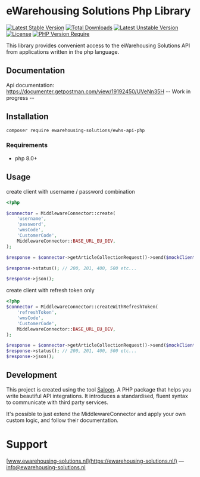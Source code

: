 # eWarehousing Solutions Php Library

[![Latest Stable Version](http://poser.pugx.org/ewarehousing-solutions/ewhs-api-php/v)](https://packagist.org/packages/ewarehousing-solutions/ewhs-api-php) [![Total Downloads](http://poser.pugx.org/ewarehousing-solutions/ewhs-api-php/downloads)](https://packagist.org/packages/ewarehousing-solutions/ewhs-api-php) [![Latest Unstable Version](http://poser.pugx.org/ewarehousing-solutions/ewhs-api-php/v/unstable)](https://packagist.org/packages/ewarehousing-solutions/ewhs-api-php) [![License](http://poser.pugx.org/ewarehousing-solutions/ewhs-api-php/license)](https://packagist.org/packages/ewarehousing-solutions/ewhs-api-php) [![PHP Version Require](http://poser.pugx.org/ewarehousing-solutions/ewhs-api-php/require/php)](https://packagist.org/packages/ewarehousing-solutions/ewhs-api-php)

This library provides convenient access to the eWarehousing Solutions API from applications written in the php
language.

## Documentation
Api documentation: https://documenter.getpostman.com/view/19192450/UVeNn35H
-- Work in progress --


## Installation

```
composer require ewarehousing-solutions/ewhs-api-php
```

### Requirements

- php 8.0+

## Usage

create client with username / password combination
```php
<?php

$connector = MiddlewareConnector::create(
    'username',
    'password',
    'wmsCode',
    'CustomerCode',
    MiddlewareConnector::BASE_URL_EU_DEV,
);

$response = $connector->getArticleCollectionRequest()->send($mockClient);

$response->status(); // 200, 201, 400, 500 etc...

$response->json();
```

create client with refresh token only
```php
<?php
$connector = MiddlewareConnector::createWithRefreshToken(
    'refreshToken',
    'wmsCode',
    'CustomerCode',
    MiddlewareConnector::BASE_URL_EU_DEV,
);

$response = $connector->getArticleCollectionRequest()->send($mockClient);
$response->status(); // 200, 201, 400, 500 etc...
$response->json();
```

## Development

This project is created using the tool [Saloon](https://docs.saloon.dev/). 
A PHP package that helps you write beautiful API integrations. It introduces a standardised, fluent syntax to communicate with third party services.

It's possible to just extend the MiddlewareConnector and apply your own custom logic, and follow their documentation.

# Support
[www.ewarehousing-solutions.nl](https://ewarehousing-solutions.nl/) — info@ewarehousing-solutions.nl
